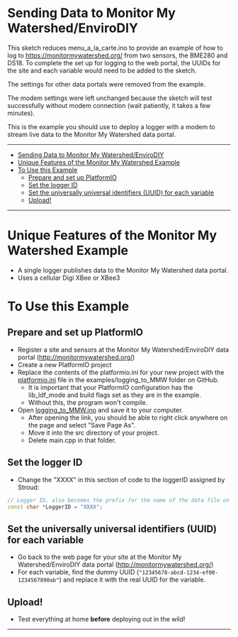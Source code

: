 # Sending Data to Monitor My Watershed/EnviroDIY <!-- {#example_mmw} -->

This sketch reduces menu_a_la_carte.ino to provide an example of how to log to https://monitormywatershed.org/ from two sensors, the BME280 and DS18. To complete the set up for logging to the web portal, the UUIDs for the site and each variable would need to be added to the sketch.

The settings for other data portals were removed from the example.

The modem settings were left unchanged because the sketch will test successfully without modem connection (wait patiently, it takes a few minutes).

This is the example you should use to deploy a logger with a modem to stream live data to the Monitor My Watershed data portal.

_______

[//]: # ( @tableofcontents )

[//]: # ( @m_footernavigation )

[//]: # ( Start GitHub Only )
- [Sending Data to Monitor My Watershed/EnviroDIY](#sending-data-to-monitor-my-watershedenvirodiy)
- [Unique Features of the Monitor My Watershed Example](#unique-features-of-the-monitor-my-watershed-example)
- [To Use this Example](#to-use-this-example)
  - [Prepare and set up PlatformIO](#prepare-and-set-up-platformio)
  - [Set the logger ID](#set-the-logger-id)
  - [Set the universally universal identifiers (UUID) for each variable](#set-the-universally-universal-identifiers-uuid-for-each-variable)
  - [Upload!](#upload)

[//]: # ( End GitHub Only )

_______

# Unique Features of the Monitor My Watershed Example <!-- {#example_mmw_unique} -->
- A single logger publishes data to the Monitor My Watershed data portal.
- Uses a cellular Digi XBee or XBee3

# To Use this Example <!-- {#example_mmw_using} -->

## Prepare and set up PlatformIO <!-- {#example_mmw_pio} -->
- Register a site and sensors at the Monitor My Watershed/EnviroDIY data portal (http://monitormywatershed.org/)
- Create a new PlatformIO project
- Replace the contents of the platformio.ini for your new project with the [platformio.ini](https://raw.githubusercontent.com/EnviroDIY/ModularSensors/master/examples/logging_to_MMW/platformio.ini) file in the examples/logging_to_MMW folder on GitHub.
    - It is important that your PlatformIO configuration has the lib_ldf_mode and build flags set as they are in the example.
    - Without this, the program won't compile.
- Open [logging_to_MMW.ino](https://raw.githubusercontent.com/EnviroDIY/ModularSensors/master/examples/logging_to_MMW/logging_to_MMW.ino) and save it to your computer.
    - After opening the link, you should be able to right click anywhere on the page and select "Save Page As".
    - Move it into the src directory of your project.
    - Delete main.cpp in that folder.

## Set the logger ID <!-- {#example_mmw_logger_id} -->
- Change the "XXXX" in this section of code to the loggerID assigned by Stroud:

```cpp
// Logger ID, also becomes the prefix for the name of the data file on SD card
const char *LoggerID = "XXXX";
```

## Set the universally universal identifiers (UUID) for each variable <!-- {#example_mmw_uuids} -->
- Go back to the web page for your site at the Monitor My Watershed/EnviroDIY data portal (http://monitormywatershed.org/)
- For each variable, find the dummy UUID (`"12345678-abcd-1234-ef00-1234567890ab"`) and replace it with the real UUID for the variable.

## Upload! <!-- {#example_mmw_upload} -->
- Test everything at home **before** deploying out in the wild!

_______

[//]: # ( @section example_mmw_pio_config PlatformIO Configuration )

[//]: # ( @include{lineno} logging_to_MMW/platformio.ini )

[//]: # ( @section example_mmw_code The Complete Code )

[//]: # ( @include{lineno} logging_to_MMW/logging_to_MMW.ino )
